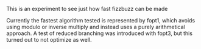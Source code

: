 This is an experiment to see just how fast fizzbuzz can be made

Currently the fastest algorithm tested is represented by fopt1,
which avoids using modulo or inverse multiply and instead uses a purely arithmetical
approach. A test of reduced branching was introduced with fopt3, but this turned out
to not optimize as well.
